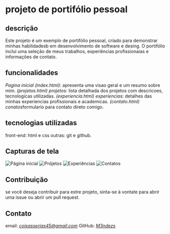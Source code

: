 # projeto de portifólio pessoal
## descrição
Este projeto é um exemplo de portifólio pessoal, criado para demonstrar minhas habilidadesb em desenvolvimento de software e desing. O portifólio inclui uma seleção de meus trabalhos, experiências profissionaias e informações de contato.
## funcionalidades
*Pagina inicial (index.html)*: apresenta uma visao geral
e um resumo sobre mim.
*(projetos.html) projetos*: lista detalhada dos projetos com descricoes,
tecnologicas utilizadas.
*(experiencia.html) experiencias*: detalhes das minhas experiencias profissionais
e academicas.
*(contato.html) conatos*formulario para contato direto comigo.
## tecnologias utilizadas
front-end: html e css
outras: git e github.
## Capturas de tela
![Página inicial](Path/to/telas1.jpg)
![Prójetos](path/to/telas2.jpg)
![Experiências](path/to/telas3.jpg)
![Contatos](path/to/telas4.jpg)

## Contribuição
se você deseja contribuir para estre projeto, sinta-se à vontate para abrir uma issue ou abrir um pull request.

## Contato
email: *coisasserias45@gmail.com*
GitHub: *[M3ndezs](https://github.com/M3ndezs)*
